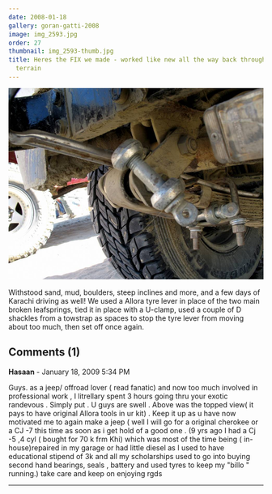 ```yaml
---
date: 2008-01-18
gallery: goran-gatti-2008
image: img_2593.jpg
order: 27
thumbnail: img_2593-thumb.jpg
title: Heres the FIX we made - worked like new all the way back through the rugged
  terrain
---
```


![Heres the FIX we made - worked like new all the way back through the rugged terrain](./img_2593.jpg)

Withstood sand, mud, boulders, steep inclines and more, and a few days of Karachi driving as well! We used a Allora tyre lever in place of the two main broken leafsprings, tied it in place with a U-clamp, used a couple of D shackles from a towstrap as spaces to stop the tyre lever from moving about too much, then set off once again.

<div id="comments">

## Comments (1)

**Hasaan** - January 18, 2009  5:34 PM

Guys.
as a jeep/ offroad lover ( read fanatic) and now too much involved in professional work , I litrellary spent 3 hours going thru your exotic randevous . Simply put . U guys are swell . Above was the topped view( it pays to have original Allora tools in ur kit) . Keep it up as u have now motivated me to again make a jeep ( well I will go for a original cherokee or a CJ -7 this time as soon as i get hold of a good one . (9 yrs ago I had a Cj -5 ,4 cyl ( bought for 70 k frm Khi) which was most of the time being ( in-house)repaired in my garage or had little diesel as I used to have educational stipend of 3k and all my scholarships used to go into buying second hand bearings, seals , battery and used tyres to keep my "billo " running.)
take care and keep on enjoying
rgds

---

</div>